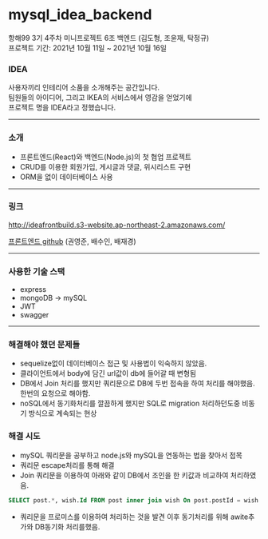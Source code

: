 # mysql_idea_backend
항해99 3기 4주차 미니프로젝트 6조 백엔드 (김도형, 조윤재, 탁정규) <br>
프로젝트 기간: 2021년 10월 11일 ~ 2021년 10월 16일

### IDEA
사용자끼리 인테리어 소품을 소개해주는 공간입니다.<br>
팀원들의 아이디어, 그리고 IKEA의 서비스에서 영감을 얻었기에 <br>
프로젝트 명을 IDEA라고 정했습니다.

<hr>

### 소개
* 프론트엔드(React)와 백엔드(Node.js)의 첫 협업 프로젝트<br>
* CRUD를 이용한 회원가입, 게시글과 댓글, 위시리스트 구현
* ORM을 없이 데이터베이스 사용

<hr>

###  링크
http://ideafrontbuild.s3-website.ap-northeast-2.amazonaws.com/


<a href="https://github.com/devLily/Hanghae6-IDEA_frontend/tree/master">프론트엔드 github</a>
(권영준, 배수인, 배재경)
<hr>

### 사용한 기술 스택
* express
* mongoDB -> mySQL
* JWT
* swagger


<hr>

### 해결해야 했던 문제들
* sequelize없이 데이터베이스 접근 및 사용법이 익숙하지 않았음.
* 클라이언트에서 body에 담긴 url값이 db에 들어갈 때 변형됨
* DB에서 Join 처리를 했지만 쿼리문으로 DB에 두번 접속을 하여 처리를 해야했음. 한번의 요청으로 해야함.
* noSQL에서 동기화처리를 깔끔하게 했지만 SQL로 migration 처리하던도중 비동기 방식으로 계속되는 현상


### 해결 시도
* mySQL 쿼리문을 공부하고 node.js와 mySQL을 연동하는 법을 찾아서 접목
* 쿼리문 escape처리를 통해 해결
* Join 쿼리문을 이용하여 아래와 같이 DB에서 조인을 한 키값과 비교하여 처리하였음.
```sql
SELECT post.*, wish.Id FROM post inner join wish On post.postId = wish.postId WHERE wish.userId = ?
```
* 쿼리문을 프로미스를 이용하여 처리하는 것을 발견 이후 동기처리를 위해 awite추가와 DB동기화 처리를했음.
   

